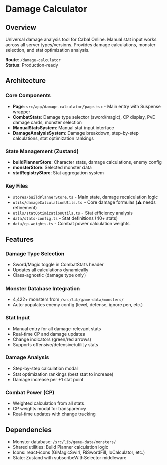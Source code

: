 # Damage Calculator

## Overview
Universal damage analysis tool for Cabal Online. Manual stat input works across all server types/versions. Provides damage calculations, monster selection, and stat optimization analysis.

**Route**: `/damage-calculator`  
**Status**: Production-ready

## Architecture

### Core Components
- **Page**: `src/app/damage-calculator/page.tsx` - Main entry with Suspense wrapper
- **CombatStats**: Damage type selector (sword/magic), CP display, PvE damage cards, monster selection
- **ManualStatsSystem**: Manual stat input interface
- **DamageAnalysisSystem**: Damage breakdown, step-by-step calculations, stat optimization rankings

### State Management (Zustand)
- **buildPlannerStore**: Character stats, damage calculations, enemy config
- **monsterStore**: Selected monster data
- **statRegistryStore**: Stat aggregation system

### Key Files
- `stores/buildPlannerStore.ts` - Main state, damage recalculation logic
- `utils/damageCalculationUtils.ts` - Core damage formulas (⚠️ needs refinement)
- `utils/statOptimizationUtils.ts` - Stat efficiency analysis
- `data/stats-config.ts` - Stat definitions (40+ stats)
- `data/cp-weights.ts` - Combat power calculation weights

## Features

### Damage Type Selection
- Sword/Magic toggle in CombatStats header
- Updates all calculations dynamically
- Class-agnostic (damage type only)

### Monster Database Integration
- 4,422+ monsters from `/src/lib/game-data/monsters/`
- Auto-populates enemy config (level, defense, ignore pen, etc.)

### Stat Input
- Manual entry for all damage-relevant stats
- Real-time CP and damage updates
- Change indicators (green/red arrows)
- Supports offensive/defensive/utility stats

### Damage Analysis
- Step-by-step calculation modal
- Stat optimization rankings (best stat to increase)
- Damage increase per +1 stat point

### Combat Power (CP)
- Weighted calculation from all stats
- CP weights modal for transparency
- Real-time updates with change tracking


## Dependencies
- Monster database: `/src/lib/game-data/monsters/`
- Shared utilities: Build Planner calculation logic
- Icons: react-icons (GiMagicSwirl, RiSwordFill, IoCalculator, etc.)
- State: Zustand with subscribeWithSelector middleware